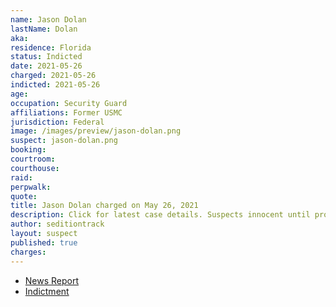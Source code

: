 ```yaml
---
name: Jason Dolan
lastName: Dolan
aka:
residence: Florida
status: Indicted
date: 2021-05-26
charged: 2021-05-26
indicted: 2021-05-26
age:
occupation: Security Guard
affiliations: Former USMC
jurisdiction: Federal
image: /images/preview/jason-dolan.png
suspect: jason-dolan.png
booking:
courtroom:
courthouse:
raid:
perpwalk:
quote:
title: Jason Dolan charged on May 26, 2021
description: Click for latest case details. Suspects innocent until proven guilty.
author: seditiontrack
layout: suspect
published: true
charges:
---
```

- [News Report](https://www.palmbeachpost.com/story/news/2021/06/01/marine-wellington-arrested-capitol-riots/7469247002/)
- [Indictment](https://extremism.gwu.edu/sites/g/files/zaxdzs2191/f/Caldwell%20et%20al%20Fourth%20Superseding%20Indictment.pdf)
